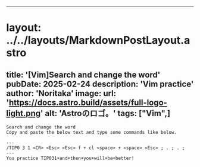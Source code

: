
---
# layout: ../../layouts/MarkdownPostLayout.astro
title: '[Vim]Search and change the word'
pubDate: 2025-02-24
description: 'Vim practice'
author: 'Noritaka'
image:
    url: 'https://docs.astro.build/assets/full-logo-light.png'
    alt: 'Astroのロゴ。'
tags: ["Vim",]
---


```
Search and change the word
Copy and paste the below text and type some commands like below.

---
/TIP0 3 1 <CR> <Esc> <Esc> f + cl <space> + <space> <Esc> ; . ; . ;  
---
You practice TIP031+and+then+you+will+be+better!
```
